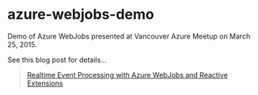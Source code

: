 # azure-webjobs-demo
Demo of Azure WebJobs presented at Vancouver Azure Meetup on March 25, 2015.

See this blog post for details...

> [Realtime Event Processing with Azure WebJobs and Reactive Extensions](http://localhost:4000/post/realtime-event-processing-with-azure-webjobs-reactive-extensions/)
